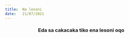```yaml
---
title:  Na lesoni
date:   21/07/2021
---
```


### <center>Eda sa cakacaka tiko ena lesoni oqo</center>